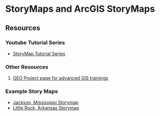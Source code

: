 # StoryMaps and ArcGIS StoryMaps
## Resources
### Youtube Tutorial Series 
- [StoryMap Tutorial Series](https://www.youtube.com/playlist?list=PLXpHG2ApmOtZlBA6ZBdeDHeXDE5pDV3ky)

### Other Resources
1. [GEO Project page for advanced GIS trainings](https://www.gri.msstate.edu/GEO/)

### Example Story Maps
- [Jackson, Mississippi Storymap](https://storymaps.arcgis.com/stories/f129757a6b6d427ba1472d161dcc8df4)
- [Little Rock, Arkansas Storymap](https://storymaps.arcgis.com/stories/d5fc415e48184e61858a63e1658e8f22)

